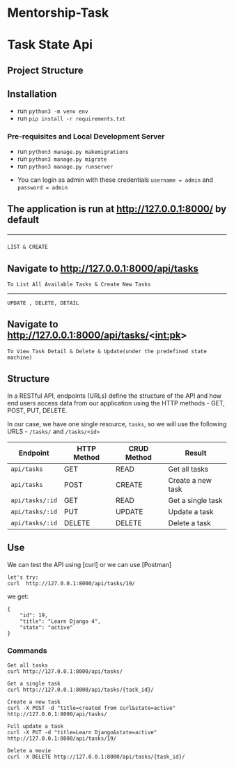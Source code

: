 # Mentorship-Task
# Task State Api 

## Project Structure 

## Installation
* run `` python3 -m venv env ``
* run `` pip install -r requirements.txt ``

### Pre-requisites and Local Development Server
* run `` python3 manage.py makemigrations ``
* run `` python3 manage.py migrate ``
* run `` python3 manage.py runserver ``
- You can login as admin with these credentials ``username = admin`` and ``password = admin``
 
## The application is run at http://127.0.0.1:8000/ by default <hr>

`` LIST & CREATE `` 
## Navigate to http://127.0.0.1:8000/api/tasks 
`` To List All Available Tasks & Create New Tasks `` <hr> 

`` UPDATE , DELETE, DETAIL `` 
## Navigate to http://127.0.0.1:8000/api/tasks/<<int:pk>> 
`` To View Task Detail & Delete & Update(under the predefined state machine) ``


## Structure
In a RESTful API, endpoints (URLs) define the structure of the API and how end users access data from our application using the HTTP methods - GET, POST, PUT, DELETE.

In our case, we have one single resource, `tasks`, so we will use the following URLS - `/tasks/` and `/tasks/<id>`

Endpoint |HTTP Method | CRUD Method | Result
-- | -- |-- |--
`api/tasks` | GET | READ | Get all tasks
`api/tasks`| POST | CREATE | Create a new task
`api/tasks/:id` | GET | READ | Get a single task
`api/tasks/:id` | PUT | UPDATE | Update a task
`api/tasks/:id` | DELETE | DELETE | Delete a task 

## Use
We can test the API using [curl] or we can use [Postman]
```
let's try:
curl  http://127.0.0.1:8000/api/tasks/19/
```
we get:
```
{
    "id": 19,
    "title": "Learn Django 4",
    "state": "active"
}

```
### Commands
```
Get all tasks
curl http://127.0.0.1:8000/api/tasks/ 

Get a single task
curl http://127.0.0.1:8000/api/tasks/{task_id}/   

Create a new task
curl -X POST -d "title=created from curl&state=active" http://127.0.0.1:8000/api/tasks/   

Full update a task
curl -X PUT -d "title=Learn Django&state=active" http://127.0.0.1:8000/api/tasks/19/   

Delete a movie
curl -X DELETE http://127.0.0.1:8000/api/tasks/{task_id}/  

```
